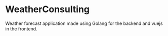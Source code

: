 # WeatherConsulting
Weather forecast application made using Golang for the backend and vuejs in the frontend.

